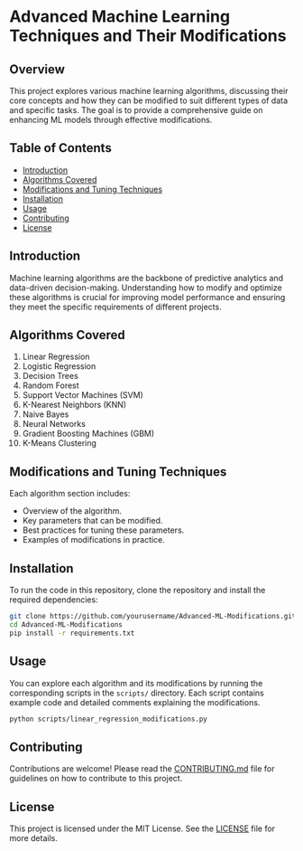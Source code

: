 # Advanced Machine Learning Techniques and Their Modifications

## Overview
This project explores various machine learning algorithms, discussing their core concepts and how they can be modified to suit different types of data and specific tasks. The goal is to provide a comprehensive guide on enhancing ML models through effective modifications.

## Table of Contents
- [Introduction](#introduction)
- [Algorithms Covered](#algorithms-covered)
- [Modifications and Tuning Techniques](#modifications-and-tuning-techniques)
- [Installation](#installation)
- [Usage](#usage)
- [Contributing](#contributing)
- [License](#license)

## Introduction
Machine learning algorithms are the backbone of predictive analytics and data-driven decision-making. Understanding how to modify and optimize these algorithms is crucial for improving model performance and ensuring they meet the specific requirements of different projects.

## Algorithms Covered
1. Linear Regression
2. Logistic Regression
3. Decision Trees
4. Random Forest
5. Support Vector Machines (SVM)
6. K-Nearest Neighbors (KNN)
7. Naive Bayes
8. Neural Networks
9. Gradient Boosting Machines (GBM)
10. K-Means Clustering

## Modifications and Tuning Techniques
Each algorithm section includes:
- Overview of the algorithm.
- Key parameters that can be modified.
- Best practices for tuning these parameters.
- Examples of modifications in practice.

## Installation
To run the code in this repository, clone the repository and install the required dependencies:

```bash
git clone https://github.com/yourusername/Advanced-ML-Modifications.git
cd Advanced-ML-Modifications
pip install -r requirements.txt
```

## Usage
You can explore each algorithm and its modifications by running the corresponding scripts in the `scripts/` directory. Each script contains example code and detailed comments explaining the modifications.

```bash
python scripts/linear_regression_modifications.py
```

## Contributing
Contributions are welcome! Please read the [CONTRIBUTING.md](CONTRIBUTING.md) file for guidelines on how to contribute to this project.

## License
This project is licensed under the MIT License. See the [LICENSE](LICENSE) file for more details.
